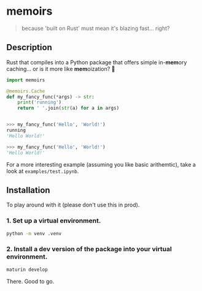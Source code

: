 # memoirs
> because 'built on Rust' must mean it's blazing fast... right?

## Description

Rust that compiles into a Python package that offers simple in-**mem**ory caching...
or is it more like **mem**oization? 🤔

```python
import memoirs

@memoirs.Cache
def my_fancy_func(*args) -> str:
    print('running') 
    return ' '.join(str(a) for a in args)

```

```python

>>> my_fancy_func('Hello', 'World!') 
running
'Hello World!'

>>> my_fancy_func('Hello', 'World!') 
'Hello World!'

```

For a more interesting example (assuming you like basic arithemtic), take a look at `examples/test.ipynb`.

## Installation

To play around with it (please don't use this in prod).

### 1. Set up a virtual environment.

```bash
python -m venv .venv

```

### 2. Install a dev version of the package into your virtual environment.

```bash
maturin develop

```

There. Good to go.

